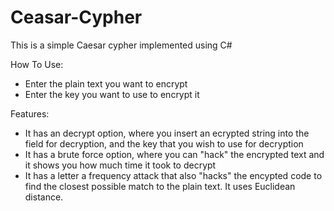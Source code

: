 # Ceasar-Cypher

This is a simple Caesar cypher implemented using C#

How To Use:
- Enter the plain text you want to encrypt
- Enter the key you want to use to encrypt it

Features:
- It has an decrypt option, where you insert an ecrypted string into the field for decryption, and the key that you wish to use for decryption
- It has a brute force option, where you can "hack" the encrypted text and it shows you how much time it took to decrypt
- It has a letter a frequency attack that also "hacks" the encypted code to find the closest possible match to the plain text. It uses Euclidean distance.
